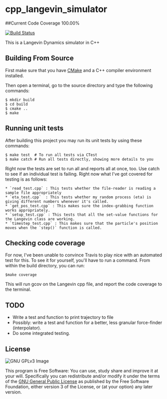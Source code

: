 # cpp_langevin_simulator

##Current Code Coverage
100.00%

[![Build Status](https://travis-ci.org/RainierBarrett/cpp_langevin_simulator.svg?branch=master)](https://travis-ci.org/RainierBarrett/cpp_langevin_simulator)

This is a Langevin Dynamics simulator in C++

## Building From Source

First make sure that you have [CMake](http://www.cmake.org/) and a C++ compiler environment installed.

Then open a terminal, go to the source directory and type the following commands:

    $ mkdir build
    $ cd build
    $ cmake ..
    $ make

## Running unit tests

After building this project you may run its unit tests by using these commands:

    $ make test  # To run all tests via CTest
    $ make catch # Run all tests directly, showing more details to you

Right now the tests are set to run all and reports all at once, too. Use catch to see if an individual test is failing. Right now what I've got covered for testing is as follows:

    * `read_test.cpp` : This tests whether the file-reader is reading a sample file appropriately
    * `eta_test.cpp`  : This tests whether my random process (eta) is giving different numbers whenever it's called.
    * `get_pos_test.cpp` : This makes sure the index-grabbing function works appropriately.
    * `setup_test.cpp` : This tests that all the set-value functions for the Langevin class are working.
    * `timestep_test.cpp` : This makes sure that the particle's position moves when the `step()` function is called.

## Checking code coverage

For now, I've been unable to convince Travis to play nice with an automated test for this. To see it for yourself, you'll have to run a command. From within the build directory, you can run:

    $make coverage

This will run gcov on the Langevin cpp file, and report the code coverage to the terminal.

## TODO

   * Write a test and function to print trajectory to file
   * Possibly: write a test and function for a better, less granular force-finder (interpolator).
   * Do some integrated testing.

## License

![GNU GPLv3 Image](https://www.gnu.org/graphics/gplv3-127x51.png)

This program is Free Software: You can use, study share and improve it at your
will. Specifically you can redistribute and/or modify it under the terms of the
[GNU General Public License](https://www.gnu.org/licenses/gpl.html) as
published by the Free Software Foundation, either version 3 of the License, or
(at your option) any later version.